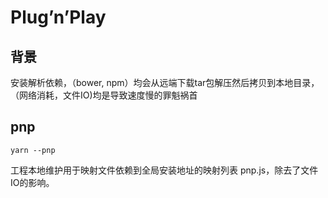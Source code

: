 # Plug’n’Play

## 背景

安装解析依赖，（bower, npm）均会从远端下载tar包解压然后拷贝到本地目录，（网络消耗，文件IO)均是导致速度慢的罪魁祸首

## pnp

```
yarn --pnp
```

工程本地维护用于映射文件依赖到全局安装地址的映射列表 pnp.js，除去了文件IO的影响。

